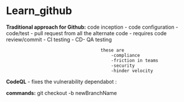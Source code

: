 # Learn_github

**Traditional approach for Github:**
 code inception - code configuration - code/test
										- pull request from all the alternate code
										- requires code review/commit - CI testing - CD- QA testing 
										
										these are 
											-compliance
											-friction in teams
											-security
											-hinder velocity
						
**CodeQL** - fixes the vulnerability
dependabot :

**commands:**
git checkout -b newBranchName
